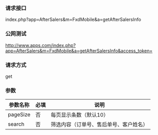 ### **请求接口**
index.php?app=AfterSalers&m=FxdMobile&a=getAfterSalersInfo



### **公网测试**
http://www.apps.com/index.php?app=AfterSalers&m=FxdMobile&a=getAfterSalersInfo&access_token=

### **请求方式**
get


### **参数**
| 参数名称  |必填|     说明      |
|------|-----|------|
| pageSize| 否 | 每页显示条数（默认10）   |
| search| 否 | 筛选内容（订单号、售后单号、客户姓名）   |  